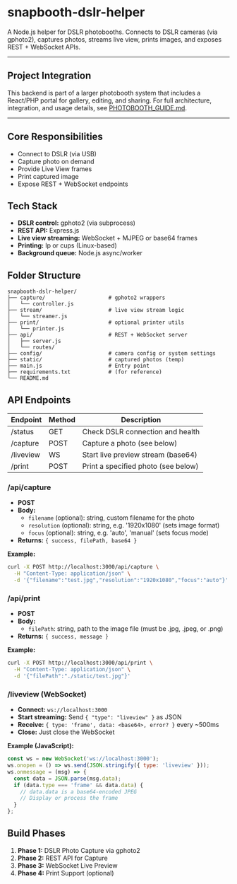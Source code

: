 # snapbooth-dslr-helper

A Node.js helper for DSLR photobooths. Connects to DSLR cameras (via gphoto2), captures photos, streams live view, prints images, and exposes REST + WebSocket APIs.

---

## Project Integration

This backend is part of a larger photobooth system that includes a React/PHP portal for gallery, editing, and sharing. For full architecture, integration, and usage details, see [PHOTOBOOTH_GUIDE.md](./docs/PHOTOBOOTH_GUIDE.md).

---

## Core Responsibilities
- Connect to DSLR (via USB)
- Capture photo on demand
- Provide Live View frames
- Print captured image
- Expose REST + WebSocket endpoints

## Tech Stack
- **DSLR control:** gphoto2 (via subprocess)
- **REST API:** Express.js
- **Live view streaming:** WebSocket + MJPEG or base64 frames
- **Printing:** lp or cups (Linux-based)
- **Background queue:** Node.js async/worker

## Folder Structure
```
snapbooth-dslr-helper/
├── capture/                    # gphoto2 wrappers
│   └── controller.js
├── stream/                     # live view stream logic
│   └── streamer.js
├── print/                      # optional printer utils
│   └── printer.js
├── api/                        # REST + WebSocket server
│   ├── server.js
│   └── routes/
├── config/                     # camera config or system settings
├── static/                     # captured photos (temp)
├── main.js                     # Entry point
├── requirements.txt            # (for reference)
└── README.md
```

## API Endpoints
| Endpoint   | Method | Description                        |
|------------|--------|------------------------------------|
| /status    | GET    | Check DSLR connection and health    |
| /capture   | POST   | Capture a photo (see below)         |
| /liveview  | WS     | Start live preview stream (base64)  |
| /print     | POST   | Print a specified photo (see below) |

### /api/capture
- **POST**
- **Body:**
  - `filename` (optional): string, custom filename for the photo
  - `resolution` (optional): string, e.g. '1920x1080' (sets image format)
  - `focus` (optional): string, e.g. 'auto', 'manual' (sets focus mode)
- **Returns:** `{ success, filePath, base64 }`

**Example:**
```bash
curl -X POST http://localhost:3000/api/capture \
  -H "Content-Type: application/json" \
  -d '{"filename":"test.jpg","resolution":"1920x1080","focus":"auto"}'
```

### /api/print
- **POST**
- **Body:**
  - `filePath`: string, path to the image file (must be .jpg, .jpeg, or .png)
- **Returns:** `{ success, message }`

**Example:**
```bash
curl -X POST http://localhost:3000/api/print \
  -H "Content-Type: application/json" \
  -d '{"filePath":"./static/test.jpg"}'
```

### /liveview (WebSocket)
- **Connect:** `ws://localhost:3000`
- **Start streaming:** Send `{ "type": "liveview" }` as JSON
- **Receive:** `{ type: 'frame', data: <base64>, error? }` every ~500ms
- **Close:** Just close the WebSocket

**Example (JavaScript):**
```js
const ws = new WebSocket('ws://localhost:3000');
ws.onopen = () => ws.send(JSON.stringify({ type: 'liveview' }));
ws.onmessage = (msg) => {
  const data = JSON.parse(msg.data);
  if (data.type === 'frame' && data.data) {
    // data.data is a base64-encoded JPEG
    // Display or process the frame
  }
};
```

## Build Phases
1. **Phase 1:** DSLR Photo Capture via gphoto2
2. **Phase 2:** REST API for Capture
3. **Phase 3:** WebSocket Live Preview
4. **Phase 4:** Print Support (optional)

